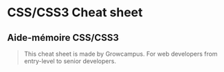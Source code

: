 # CSS/CSS3 Cheat sheet
## Aide-mémoire CSS/CSS3

> This cheat sheet is made by Growcampus.
> For web developers from entry-level to senior developers.

